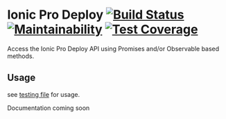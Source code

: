 # Ionic Pro Deploy [![Build Status](https://travis-ci.org/jwelmac/ionicpro-deploy.svg?branch=master)](https://travis-ci.org/jwelmac/ionicpro-deploy) [![Maintainability](https://api.codeclimate.com/v1/badges/def77cc2f502b821b0e0/maintainability)](https://codeclimate.com/github/jwelmac/ionicpro-deploy/maintainability) [![Test Coverage](https://api.codeclimate.com/v1/badges/def77cc2f502b821b0e0/test_coverage)](https://codeclimate.com/github/jwelmac/ionicpro-deploy/test_coverage)

Access the Ionic Pro Deploy API using Promises and/or Observable based methods.

## Usage

see [testing file](/src/ionicpro-deploy/ionicpro-deploy.service.spec.ts) for usage.

Documentation coming soon
